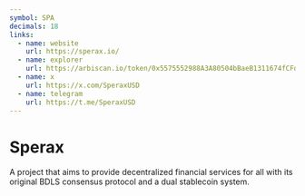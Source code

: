 ```yaml
---
symbol: SPA
decimals: 18
links:
  - name: website
    url: https://sperax.io/
  - name: explorer
    url: https://arbiscan.io/token/0x5575552988A3A80504bBaeB1311674fCFd40aD4B
  - name: x
    url: https://x.com/SperaxUSD
  - name: telegram
    url: https://t.me/SperaxUSD
---
```


# Sperax

A project that aims to provide decentralized financial services for all with its original BDLS consensus protocol and a dual stablecoin system.
